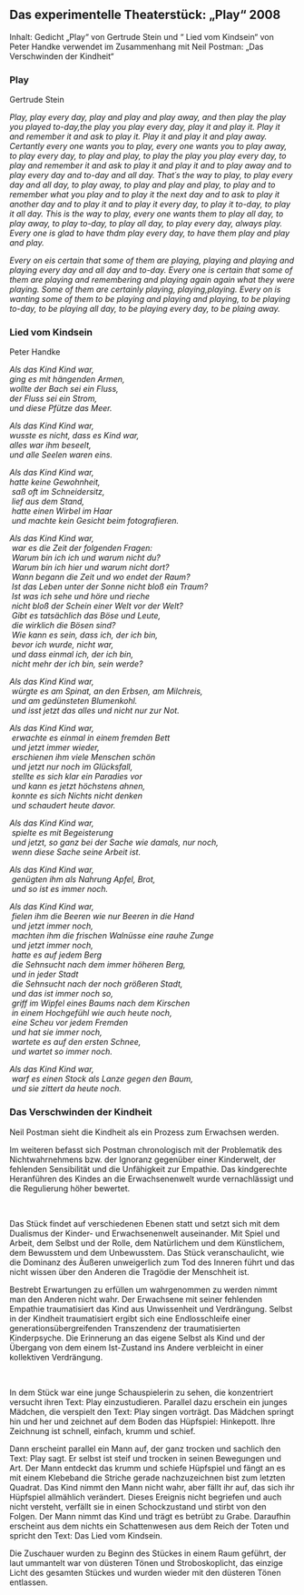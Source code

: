 ## Das experimentelle Theaterstück: „Play“ 2008

Inhalt: Gedicht „Play“ von Gertrude Stein und “ Lied vom Kindsein“ von Peter Handke verwendet im Zusammenhang mit Neil Postman: „Das Verschwinden der Kindheit“


### Play

Gertrude Stein


_Play, play every day, play and play and play away, and then play the play you played to-day,the play you play every day, play it and play it. Play it and remember it and ask to play it. Play it and play it and play away. Certantly every one wants you to play, every one wants you to play away, to play every day, to play and play, to play the play you play every day, to play and remember it and ask to play it and play it and to play away and to play every day and to-day and all day. That´s the way to play, to play every day and all day, to play away, to play and play and play, to play and to remember what you play and to play it the next day and to ask to play it another day and to play it and to play it every day, to play it to-day, to play it all day. This is the way to play, every one wants them to play all day, to play away, to play to-day, to play all day, to play every day, always play. Every one is glad to have thdm play every day, to have them play and play and play._


_Every on eis certain that some of them are playing, playing and playing and playing every day and all day and to-day. Every one is certain that some of them are playing and remembering and playing again again what they were playing. Some of them are certainly playing, playing,playing. Every on is wanting some of them to be playing and playing and playing, to be playing to-day, to be playing all day, to be playing every day, to be plaing away._



### Lied vom Kindsein

Peter Handke

_Als das Kind Kind war,_<br>
_ging es mit hängenden Armen,_<br>
_wollte der Bach sei ein Fluss,_<br>
_der Fluss sei ein Strom,_<br>
_und diese Pfütze das Meer._

_Als das Kind Kind war,_<br>
_wusste es nicht, dass es Kind war,_<br>
_alles war ihm beseelt,_<br>
_und alle Seelen waren eins._


_Als das Kind Kind war,_<br>
_hatte keine Gewohnheit,_<br> _saß oft im Schneidersitz,_<br> _lief aus dem Stand,_<br> _hatte einen Wirbel im Haar_<br> _und machte kein Gesicht beim fotografieren._<br>

_Als das Kind Kind war,_<br> _war es die Zeit der folgenden Fragen:_<br> _Warum bin ich ich und warum nicht du?_<br> _Warum bin ich hier und warum nicht dort?_<br> _Wann begann die Zeit und wo endet der Raum?_<br> _Ist das Leben unter der Sonne nicht bloß ein Traum?_<br> _Ist was ich sehe und höre und rieche_<br> _nicht bloß der Schein einer Welt vor der Welt?_<br> _Gibt es tatsächlich das Böse und Leute,_<br> _die wirklich die Bösen sind?_<br> _Wie kann es sein, dass ich, der ich bin,_<br> _bevor ich wurde, nicht war,_<br> _und dass einmal ich, der ich bin,_<br> _nicht mehr der ich bin, sein werde?_<br>

_Als das Kind Kind war,_<br> _würgte es am Spinat, an den Erbsen, am Milchreis,_<br> _und am gedünsteten Blumenkohl._<br> _und isst jetzt das alles und nicht nur zur Not._<br>

_Als das Kind Kind war,_<br> _erwachte es einmal in einem fremden Bett_<br> _und jetzt immer wieder,_<br> _erschienen ihm viele Menschen schön_<br> _und jetzt nur noch im Glücksfall,_<br> _stellte es sich klar ein Paradies vor_<br> _und kann es jetzt höchstens ahnen,_<br> _konnte es sich Nichts nicht denken_<br> _und schaudert heute davor._<br>

_Als das Kind Kind war,_<br> _spielte es mit Begeisterung_<br> _und jetzt, so ganz bei der Sache wie damals, nur noch,_<br> _wenn diese Sache seine Arbeit ist._<br>

_Als das Kind Kind war,_<br> _genügten ihm als Nahrung Apfel, Brot,_<br> _und so ist es immer noch._<br>

_Als das Kind Kind war,_<br> _fielen ihm die Beeren wie nur Beeren in die Hand_<br> _und jetzt immer noch,_<br> _machten ihm die frischen Walnüsse eine rauhe Zunge_<br> _und jetzt immer noch,_<br> _hatte es auf jedem Berg_<br> _die Sehnsucht nach dem immer höheren Berg,_<br> _und in jeder Stadt_<br> _die Sehnsucht nach der noch größeren Stadt,_<br> _und das ist immer noch so,_<br> _griff im Wipfel eines Baums nach dem Kirschen_<br> _in einem Hochgefühl wie auch heute noch,_<br> _eine Scheu vor jedem Fremden_<br> _und hat sie immer noch,_<br> _wartete es auf den ersten Schnee,_<br> _und wartet so immer noch._<br>

_Als das Kind Kind war,_<br> _warf es einen Stock als Lanze gegen den Baum,_<br> _und sie zittert da heute noch._<br>


### Das Verschwinden der Kindheit

Neil Postman sieht die Kindheit als ein Prozess zum Erwachsen werden.

Im weiteren befasst sich Postman chronologisch mit der Problematik des Nichtwahrnehmens bzw. der Ignoranz gegenüber einer Kinderwelt, der fehlenden Sensibilität und die Unfähigkeit zur Empathie. Das kindgerechte Heranführen des Kindes an die Erwachsenenwelt wurde vernachlässigt und die Regulierung höher bewertet.

<br>

Das Stück findet auf verschiedenen Ebenen statt und setzt sich mit dem Dualismus der Kinder- und Erwachsenenwelt auseinander. Mit Spiel und Arbeit, dem Selbst und der Rolle, dem Natürlichem und dem Künstlichem, dem Bewusstem und dem Unbewusstem. Das Stück veranschaulicht, wie die Dominanz des Äußeren unweigerlich zum Tod des Inneren führt und das nicht wissen über den Anderen die Tragödie der Menschheit ist. 

Bestrebt Erwartungen zu erfüllen um wahrgenommen zu werden nimmt man den Anderen nicht wahr. Der Erwachsene mit seiner fehlenden Empathie traumatisiert das Kind aus Unwissenheit und Verdrängung. Selbst in der Kindheit traumatisiert ergibt sich eine Endlosschleife einer generationsübergreifenden Transzendenz der traumatisierten Kinderpsyche. Die Erinnerung an das eigene Selbst als Kind und der Übergang von dem einem Ist-Zustand ins Andere verbleicht in einer kollektiven Verdrängung. 

<br>


In dem Stück war eine junge Schauspielerin zu sehen, die konzentriert versucht ihren Text: Play einzustudieren. Parallel dazu erschein ein junges Mädchen, die verspielt den Text: Play singen vorträgt. Das Mädchen springt hin und her und zeichnet auf dem Boden das Hüpfspiel: Hinkepott.  Ihre Zeichnung ist schnell, einfach, krumm und schief.

Dann erscheint parallel ein Mann auf, der ganz trocken und sachlich den Text: Play sagt. Er selbst ist steif und trocken in seinen Bewegungen und Art. Der Mann entdeckt das krumm und schiefe Hüpfspiel und fängt an es mit einem Klebeband die Striche gerade nachzuzeichnen bist zum letzten Quadrat. Das Kind nimmt den Mann nicht wahr, aber fällt ihr auf, das sich ihr Hüpfspiel allmählich verändert. Dieses Ereignis nicht begriefen und auch nicht versteht, verfällt sie in einen Schockzustand und stirbt von den Folgen. Der Mann nimmt das Kind und trägt es betrübt zu Grabe. Daraufhin erscheint aus dem nichts ein Schattenwesen aus dem Reich der Toten und spricht den Text: Das Lied vom Kindsein.

Die Zuschauer wurden zu Beginn des Stückes in einem Raum geführt, der laut ummantelt war von düsteren Tönen und Stroboskoplicht, das einzige Licht des gesamten Stückes und wurden wieder mit den düsteren Tönen entlassen.

